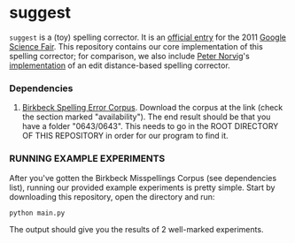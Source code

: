 # suggest #

`suggest` is a (toy) spelling corrector. It is an [official entry](https://sites.google.com/site/chenhuanjoysites) for the 2011 [Google Science Fair](http://www.google.com/events/sciencefair/). This repository contains our core implementation of this spelling corrector; for comparison, we also include [Peter Norvig](http://norvig.com/)'s [implementation](http://norvig.com/spell-correct.html) of an edit distance-based spelling corrector.

### Dependencies ###
1. [Birkbeck Spelling Error Corpus](http://www.ota.ox.ac.uk/headers/0643.xml). Download the corpus at the link (check the section marked "availability"). The end result should be that you have a folder "0643/0643". This needs to go in the ROOT DIRECTORY OF THIS REPOSITORY in order for our program to find it.

### RUNNING EXAMPLE EXPERIMENTS ###

After you've gotten the Birkbeck Misspellings Corpus (see dependencies list), running our provided example experiments is pretty simple. Start by downloading this repository, open the directory and run:

`python main.py`

The output should give you the results of 2 well-marked experiments.